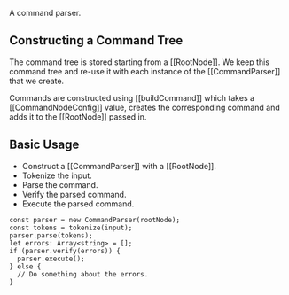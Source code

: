 A command parser.

Constructing a Command Tree
---------------------------

The command tree is stored starting from a [[RootNode]]. We keep
this command tree and re-use it with each instance of the
[[CommandParser]] that we create.

Commands are constructed using [[buildCommand]] which takes a
[[CommandNodeConfig]] value, creates the corresponding command
and adds it to the [[RootNode]] passed in.

Basic Usage
-----------

* Construct a [[CommandParser]] with a [[RootNode]].
* Tokenize the input.
* Parse the command.
* Verify the parsed command.
* Execute the parsed command.

```
const parser = new CommandParser(rootNode);
const tokens = tokenize(input);
parser.parse(tokens);
let errors: Array<string> = [];
if (parser.verify(errors)) {
  parser.execute();
} else {
  // Do something about the errors.
}
```
